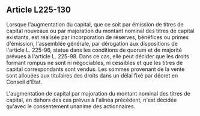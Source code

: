 Article L225-130
----
Lorsque l'augmentation du capital, que ce soit par émission de titres de capital
nouveaux ou par majoration du montant nominal des titres de capital existants,
est réalisée par incorporation de réserves, bénéfices ou primes d'émission,
l'assemblée générale, par dérogation aux dispositions de l'article L. 225-96,
statue dans les conditions de quorum et de majorité prévues à l'article L.
225-98. Dans ce cas, elle peut décider que les droits formant rompus ne sont ni
négociables, ni cessibles et que les titres de capital correspondants sont
vendus. Les sommes provenant de la vente sont allouées aux titulaires des droits
dans un délai fixé par décret en Conseil d'Etat.

L'augmentation de capital par majoration du montant nominal des titres de
capital, en dehors des cas prévus à l'alinéa précédent, n'est décidée qu'avec le
consentement unanime des actionnaires.
